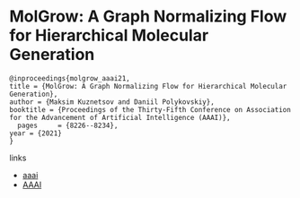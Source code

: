 # MolGrow: A Graph Normalizing Flow for Hierarchical Molecular Generation

```
@inproceedings{molgrow_aaai21,
title = {MolGrow: A Graph Normalizing Flow for Hierarchical Molecular Generation},
author = {Maksim Kuznetsov and Daniil Polykovskiy},
booktitle = {Proceedings of the Thirty-Fifth Conference on Association for the Advancement of Artificial Intelligence (AAAI)},
  pages	    = {8226--8234},
year = {2021}
}
```

links
- [aaai](https://www.aaai.org/AAAI21Papers/AAAI-3802.KuznetsovM.pdf)
- [AAAI](https://ojs.aaai.org/index.php/AAAI/article/view/17001)